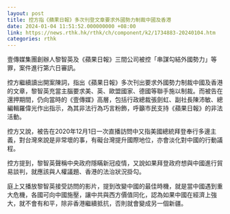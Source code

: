 ```yaml
---
layout: post
title: 控方指《蘋果日報》多次刊登文章要求外國勢力制裁中國及香港
date: 2024-01-04 11:51:52.000000000 +08:00
link: https://news.rthk.hk/rthk/ch/component/k2/1734883-20240104.htm
categories: rthk
---
```


壹傳媒集團創辦人黎智英及《蘋果日報》三間公司被控「串謀勾結外國勢力」等罪，案件進行第六日審訊。

控方繼續讀出開案陳詞，指出《蘋果日報》多次刊出要求外國勢力制裁中國及香港的文章，黎智英充當主腦要求美、英、歐盟國家、德國等聯手施以制裁。而被告在還押期間，仍向當時的《壹傳媒》高層，包括行政總裁張劍虹、副社長陳沛敏、總編輯羅偉光作出指示，為其非法行為巧言粉飾，呼籲市民支持《蘋果日報》的非法活動。

控方又說，被告在2020年12月1日一次直播訪問中又指美國總統拜登奉行多邊主義，對台灣來說是非常壞的事，有礙台灣提升國際地位，亦會淡化對中國的行動議程。

控方提到，黎智英聲稱中央政府隱瞞新冠疫情，又說如果拜登政府想與中國進行貿易談判，就應該與人權議題、香港的法治狀況掛勾。

庭上又播放黎智英接受訪問的影片，提到改變中國的最佳時機，就是當中國遇到重大危機，各國可向中國施壓，讓中共與西方價值同化，認為如果中國在經濟上強大，就不會有和平，除非香港繼續抵抗，否則就會變成另一個新疆。
